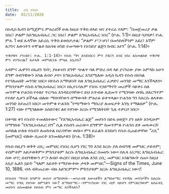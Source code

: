 ```yaml
---
title:  ረቢ የሱስ
date:  03/11/2020
---
```


በአዲስ ኪዳን ከሚጀምሩ ምዕራፎች ሁሉ ከዚህ ጥቅስ በላይ ዝና ያተረፈ የለም: “በመጀመሪያ ቃል ነበረ፤ ቃልም ከእግዚአብሔር ጋር ነበረ፤ ቃልም እግዚአብሔር ነበረ” (ዮሐ. 1:1)። በዚህ ሳያበቃ፤ ዮሐ. ምዕ. 1 ወደ ሌላኛው አይረሴ ጥቅስ ይወስዶታል: “ቃልም ሥጋ ሆነ፤ በመካከላችንም አደረ፤ እኛም ጸጋንና እውነትን ተሞልቶ ከአባቱ ዘንድ የመጣውን የአንድያ ልጅን ክብር አየን” (ዮሐ. 1:14)።

`ጥቅሶቹን ያንብቡ: ዮሐ. 1:1-14)። የሱስ ማን እንደነበርና ምን ያደርግ እንደ ነበረ አስመልክቶ ጥቅሶቹ ምን ይነግሩናል? ከታላቅ መምህርነቱ ምሳሌ አኳያስ?`

አዳምና ሔዋንን በኤደን ገነት; ያዕቆብን ደግሞ ጭልጥ ባለ ምድረ በዳ ላይ ያናገረው ያው አምላክ አሁን ደግሞ ሰብዓዊውን አካል ለብሶ ታየ። እግዚአብሔር እንደሚለው አዲስ ኪዳን የሱስ በአካል የተገለጠበት መንገድ ነበር። በየሱስ አማካይነት ስለ እግዚአብሔር ፈቃድና መንገድ መማር እንችላለን። ምክንያቱም የሱስ እግዚአብሔር ነበር። በኢየሩሳሌም የነበሩ የኃይማኖት መሪዎች ሳይቀሩ ስለ መጥምቁ ዮሐንስ የተለየ ጥርጣሬ እንዳደረባቸውና ይህ አጥብቆ ሊደመጥ የሚገባው ሰባኪ በእርግጥም የተለየ ሊሆን ይችላል ብለው ማሰባቸውን በማውሳት ምዕራፉ ይቀጥላል። ዮሐንስ ግን ከእርሱ ለላቀው መንገድ እየጠረገ ነበር። መጥምቁ ዮሐንስ “የጫማውን ማሰሪያ ለመፍታት እንኳ የማልበቃ” (ዮሐ. 1:27) ብሎ የሚገልጸው አስደናቂና ልዩ የሆነው እርሱ የሚገለትበት ጊዜ ተቃርቦ ነበር።

በቀጣዩ ቀን የሱስን ተመለከተውና “የእግዚአብሔር ልጅ” መሆኑን በይፋ ዐወጀ። ያን ዕለት እንዲሁም በማግስቱ “የእግዚአብሔር በግ” ሲል የሱስን ጠራው። ደግሞም ከመጥምቁ ዮሐንስ ደቀ መዛሙርት መካከል ሁለቱ የሱስን ለመከተል በራሳቸው ወሰኑ። ምን ይፈልጉ እንደሆነ የሱስ ሲጠይቃቸው “ረቢ” (መምህር) ብለው ሲጠሩት እንመለከታለን (ዮሐ. 1:38)።

የሱስ በዚያን ወቅት ረቢ; መምህር የነበረ ሲሆን ነገር ግን እንደ እርሱ ያለ ሰብዓዊ  			  መምህር ታይቶም; ተሰምቶም አይታወቅም። ምክንያቱም እርሱ እግዚአብሔር በመሆኑ ነው። በሌላ አነጋገር እግዚአብሔር ሰው ሆኖ; ሰብዓዊውን ሥጋ ለብሶ ወረደና በዚህ አካሉ እንደ ረቢ; መምህር አገልግሎት ሰጠ። ከዚህ አኳያ ኤለን ኋይት “ዓለም አይቶት የማያውቀው ታላቅ መምህር”—Signs of the Times, June 10, 1886. ብላ ብትጠራው ብዙ አይገርምም። ምክንያቱም እርሱ እግዚአብሔር ነውና!

`የየሱስን ማንነት ከግምት ውስጥ በማስገባት--መንፈሳዊ እውነቶችን ለማስተማር የተሻሉ መንገዶችን ከእርሱ መማር ተገቢ የሆነው ለምንድን ነው? ለማስተማር--የምንናገረው ነገር ብቻ ሳይሆን የምናደርገውም አስፈላጊ መሆኑን አስመልክቶ ከየሱስ ምን መማር እንችላለን?`